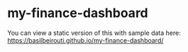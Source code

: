 # my-finance-dashboard

You can view a static version of this with sample data here: https://basilbeirouti.github.io/my-finance-dashboard/
